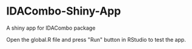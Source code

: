# IDACombo-Shiny-App
A shiny app for IDACombo package 


Open the global.R file and press "Run" button in RStudio to test the app.
